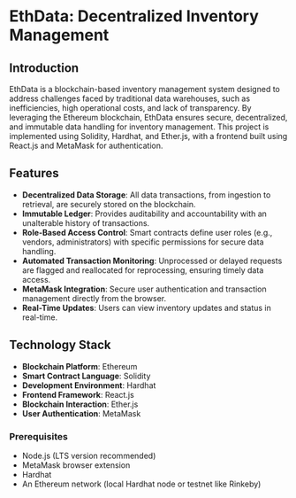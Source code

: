 # EthData: Decentralized Inventory Management

## Introduction
EthData is a blockchain-based inventory management system designed to address challenges faced by traditional data warehouses, such as inefficiencies, high operational costs, and lack of transparency. By leveraging the Ethereum blockchain, EthData ensures secure, decentralized, and immutable data handling for inventory management. This project is implemented using Solidity, Hardhat, and Ether.js, with a frontend built using React.js and MetaMask for authentication.

## Features
- **Decentralized Data Storage**: All data transactions, from ingestion to retrieval, are securely stored on the blockchain.
- **Immutable Ledger**: Provides auditability and accountability with an unalterable history of transactions.
- **Role-Based Access Control**: Smart contracts define user roles (e.g., vendors, administrators) with specific permissions for secure data handling.
- **Automated Transaction Monitoring**: Unprocessed or delayed requests are flagged and reallocated for reprocessing, ensuring timely data access.
- **MetaMask Integration**: Secure user authentication and transaction management directly from the browser.
- **Real-Time Updates**: Users can view inventory updates and status in real-time.

## Technology Stack
- **Blockchain Platform**: Ethereum
- **Smart Contract Language**: Solidity
- **Development Environment**: Hardhat
- **Frontend Framework**: React.js
- **Blockchain Interaction**: Ether.js
- **User Authentication**: MetaMask

### Prerequisites
- Node.js (LTS version recommended)
- MetaMask browser extension
- Hardhat
- An Ethereum network (local Hardhat node or testnet like Rinkeby)
